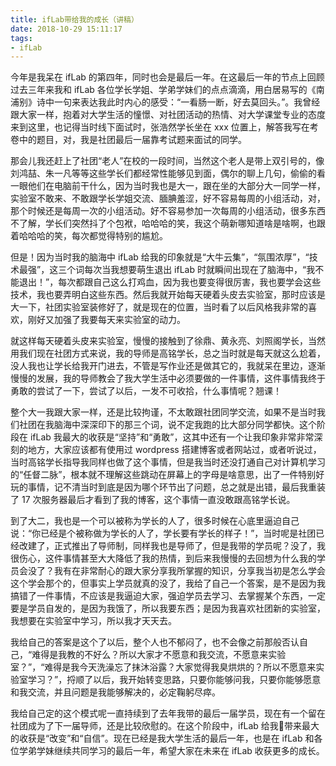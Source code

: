 ```yaml
---
title: ifLab带给我的成长（讲稿）
date: 2018-10-29 15:11:17
tags:
- ifLab
---
```


今年是我呆在 ifLab 的第四年，同时也会是最后一年。在这最后一年的节点上回顾过去三年来我和 ifLab 各位学长学姐、学弟学妹们的点点滴滴，用白居易写的《南浦别》诗中一句来表达我此时内心的感受：“一看肠一断，好去莫回头。”。我曾经跟大家一样，抱着对大学生活的憧憬、对社团活动的热情、对大学课堂专业的态度来到这里，也记得当时线下面试时，张浩然学长坐在 xxx 位置上，解答我写在考卷中的题目，对，我是社团最后一届靠考试题来面试的同学。

那会儿我还赶上了社团“老人”在校的一段时间，当然这个老人是带上双引号的，像刘鸿喆、朱一凡等等这些学长们都经常性能够见到面，偶尔的聊上几句，偷偷的看一眼他们在电脑前干什么，因为当时我也是大一，跟在坐的大部分大一同学一样，实验室不敢来、不敢跟学长学姐交流、腼腆羞涩，好不容易每周的小组活动，对，那个时候还是每周一次的小组活动。好不容易参加一次每周的小组活动，很多东西不了解，学长们突然抖了个包袱，哈哈哈的笑，我这个萌新哪知道啥是啥啊，也跟着哈哈哈的笑，每次都觉得特别的尴尬。

但是！因为当时我的脑海中 ifLab 给我的印象就是“大牛云集”，“氛围浓厚”，“技术最强”，这三个词每次当我想要萌生退出 ifLab 时就瞬间出现在了脑海中，“我不能退出！”，每次都跟自己这么打鸡血，因为我也要变得很厉害，我也要学会这些技术，我也要弄明白这些东西。然后我就开始每天硬着头皮去实验室，那时应该是大一下，社团实验室装修好了，就是现在的位置，当时看了以后风格我非常的喜欢，刚好又加强了我要每天来实验室的动力。

就这样每天硬着头皮来实验室，慢慢的接触到了徐鼎、黄永亮、刘照阁学长，当然用我们现在社团方式来说，我的导师是高铭学长，总之当时就是每天就这么尬着，没人我也让学长给我开门进去，不管是写作业还是做其它的，我就呆在里边，逐渐慢慢的发展，我的导师教会了我大学生活中必须要做的一件事情，这件事情我终于勇敢的尝试了一下，尝试了以后，一发不可收拾，什么事情呢？翘课！

整个大一我跟大家一样，还是比较拘谨，不太敢跟社团同学交流，如果不是当时我们社团在我脑海中深深印下的那三个词，说不定我跑的比大部分同学都快。这个阶段在 ifLab 我最大的收获是“坚持”和“勇敢”，这其中还有一个让我印象非常非常深刻的地方，大家应该都有使用过 wordpress 搭建博客或者网站过，或者听说过，当时高铭学长指导我同样也做了这个事情，但是我当时还没打通自己对计算机学习的“任督二脉”，根本就不理解这些跳动在屏幕上的字母是啥意思，出了一件特别好玩的事情，记不清当时到底是因为哪个环节出了问题，总之就是出错，最后我重装了 17 次服务器最后才看到了我的博客，这个事情一直没敢跟高铭学长说。

到了大二，我也是一个可以被称为学长的人了，很多时候在心底里逼迫自己说：“你已经是个被称做为学长的人了，学长要有学长的样子！”，当时呢是社团已经改建了，正式推出了导师制，同样我也是导师了，但是我带的学员呢？没了，我很伤心，这件事情甚至大大降低了我的热情，到后来我慢慢的去回想为什么我的学员会没了？我有在非常耐心的跟大家分享我所掌握的知识，分享我当初是怎么学会这个学会那个的，但事实上学员就真的没了，我给了自己一个答案，是不是因为我搞错了一件事情，不应该是我逼迫大家，强迫学员去学习、去掌握某个东西，一定要是学员自发的，是因为我饿了，所以我要东西；是因为我喜欢社团新的实验室，我想要在实验室中学习，所以我才天天去。

我给自己的答案是这个了以后，整个人也不郁闷了，也不会像之前那般否认自己，“难得是我教的不好么？所以大家才不愿意和我交流，不愿意来实验室？”，“难得是我今天洗澡忘了抹沐浴露？大家觉得我臭烘烘的？所以不愿意来实验室学习？”，捋顺了以后，我开始转变思路，只要你能够问我，只要你能够愿意和我交流，并且问题是我能够解决的，必定鞠躬尽瘁。

我给自己定的这个模式呢一直持续到了去年我带的最后一届学员，现在有一个留在社团成为了下一届导师，还是比较欣慰的。在这个阶段中，ifLab 给我带来最大的收获是“改变”和“自信”。现在已经是我大学生活的最后一年，也是在 ifLab 和各位学弟学妹继续共同学习的最后一年，希望大家在未来在 ifLab 收获更多的成长。